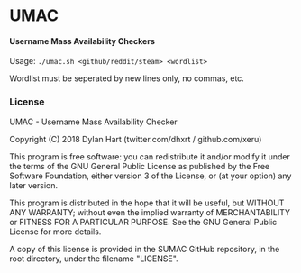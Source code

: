 # UMAC
#### Username Mass Availability Checkers

Usage: `./umac.sh <github/reddit/steam> <wordlist>`

Wordlist must be seperated by new lines only, no commas, etc.

### License

UMAC - Username Mass Availability Checker

Copyright (C) 2018  Dylan Hart (twitter.com/dhxrt / github.com/xeru)

This program is free software: you can redistribute it and/or modify
it under the terms of the GNU General Public License as published by
the Free Software Foundation, either version 3 of the License, or
(at your option) any later version.

This program is distributed in the hope that it will be useful,
but WITHOUT ANY WARRANTY; without even the implied warranty of
MERCHANTABILITY or FITNESS FOR A PARTICULAR PURPOSE.  See the
GNU General Public License for more details.

A copy of this license is provided in the SUMAC GitHub
repository, in the root directory, under the filename "LICENSE".
